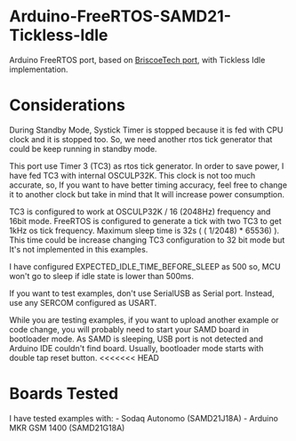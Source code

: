 # Arduino-FreeRTOS-SAMD21-Tickless-Idle

Arduino FreeRTOS port, based on [BriscoeTech port](https://github.com/BriscoeTech/Arduino-FreeRTOS-SAMD21), with Tickless Idle implementation.

# Considerations

During Standby Mode, Systick Timer is stopped because it is fed with CPU clock and it is stopped too. So, we need another rtos tick generator that could be keep running in standby mode. 

This port use Timer 3 (TC3) as rtos tick generator. In order to save power, I have fed TC3 with internal OSCULP32K. This clock is not too much accurate, so, If you want to have better timing accuracy, feel free to change it to another clock but take in mind that It will increase power consumption.

TC3 is configured to work at OSCULP32K / 16 (2048Hz) frequency and 16bit mode. FreeRTOS is configured to generate a tick with two TC3 to get 1kHz os tick frequency. Maximum sleep time is 32s ( ( 1/2048) * 65536) ). This time could be increase changing TC3 configuration to 32 bit mode but It's not implemented in this examples.

I have configured EXPECTED_IDLE_TIME_BEFORE_SLEEP as 500 so, MCU won't go to sleep if idle state is lower than 500ms.

If you want to test examples, don't use SerialUSB as Serial port. Instead, use any SERCOM configured as USART.

While you are testing examples, if you want to upload another example or code change, you will probably need to start your SAMD board in bootloader mode. As SAMD is sleeping, USB port is not detected and Arduino IDE couldn't find board. Usually, bootloader mode starts with double tap reset button.
<<<<<<< HEAD

# Boards Tested

I have tested examples with:
    - Sodaq Autonomo (SAMD21J18A)
    - Arduino MKR GSM 1400 (SAMD21G18A)
